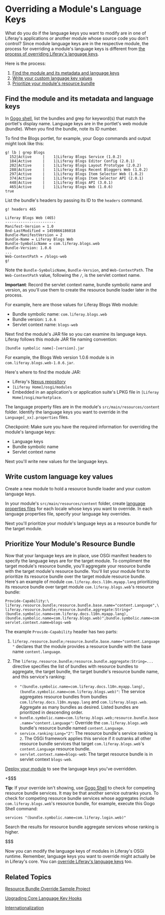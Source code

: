 # Overriding a Module's Language Keys [](id=overriding-a-modules-language-keys)

What do you do if the language keys you want to modify are in one of Liferay's
applications or another module whose source code you don't control? Since module
language keys are in the respective module, the process for overriding a
module's language keys is different from
[the process of overriding Liferay's language keys](/develop/tutorials/-/knowledge_base/7-1/overriding-language-keys). 

Here is the process:

1.  [Find the module and its metadata and language keys](#find-the-module-and-its-metadata-and-language-keys)
2.  [Write your custom language key values](#providing-language-keys) 
3.  [Prioritize your module's resource bundle](#prioritize-your-modules-resource-bundle)

## Find the module and its metadata and language keys [](id=find-the-module-and-its-metadata-and-language-keys)

In
[Gogo shell](/develop/reference/-/knowledge_base/7-1/using-the-felix-gogo-shell),
list the bundles and grep for keyword(s) that match the portlet's display name.
Language keys are in the portlet's web module (bundle). When you
find the bundle, note its ID number.

To find the Blogs portlet, for example, your Gogo commands and output might look
like this:

    g! lb | grep Blogs
      152|Active     |    1|Liferay Blogs Service (1.0.2)
      184|Active     |    1|Liferay Blogs Editor Config (2.0.1)
      202|Active     |    1|Liferay Blogs Layout Prototype (2.0.2)
      288|Active     |    1|Liferay Blogs Recent Bloggers Web (1.0.2)
      297|Active     |    1|Liferay Blogs Item Selector Web (1.0.2)
      374|Active     |    1|Liferay Blogs Item Selector API (2.0.1)
      448|Active     |    1|Liferay Blogs API (3.0.1)
      465|Active     |    1|Liferay Blogs Web (1.0.6)
    true

List the bundle's headers by passing its ID to the `headers` command. 

    g! headers 465

    Liferay Blogs Web (465)
    -----------------------
    Manifest-Version = 1.0
    Bnd-LastModified = 1459866186018
    Bundle-ManifestVersion = 2
    Bundle-Name = Liferay Blogs Web
    Bundle-SymbolicName = com.liferay.blogs.web
    Bundle-Version: 1.0.6
    ... 
    Web-ContextPath = /blogs-web
    g! 

Note the `Bundle-SymbolicName`, `Bundle-Version`, and `Web-ContextPath`. The
`Web-ContextPath` value, following the `/`, is the servlet context name.

**Important**: Record the servlet context name, bundle symbolic name and
version, as you'll use them to create the resource bundle loader later in the
process.

For example, here are those values for Liferay Blogs Web module:

- Bundle symbolic name: `com.liferay.blogs.web`
- Bundle version: `1.0.6`
- Servlet context name: `blogs-web`

Next find the module's JAR file so you can examine its language keys. Liferay
follows this module JAR file naming convention:

    [bundle symbolic name]-[version].jar

For example, the Blogs Web version 1.0.6 module is in
`com.liferay.blogs.web-1.0.6.jar`.

Here's where to find the module JAR:

-   Liferay's [Nexus repository](https://repository.liferay.com/nexus/content/repositories/liferay-public-releases/com/liferay/)
-  `[Liferay Home]/osgi/modules`
-   Embedded in an application's or application suite's LPKG file in `[Liferay
    Home]/osgi/marketplace`.

The language property files are in the module's
`src/main/resources/content` folder. Identify the language keys you want to
override in the `Language[_xx].properties` files.

Checkpoint: Make sure you have the required information for overriding the
module's language keys:

-   Language keys
-   Bundle symbolic name
-   Servlet context name

Next you'll write new values for the language keys. 

## Write custom language key values [](id=providing-language-keys)

Create a new module to hold a resource bundle loader and your custom language
keys. 

In your module's `src/main/resources/content` folder, create
[language properties files](/develop/tutorials/-/knowledge_base/7-1/localizing-your-application#what-are-language-keys)
for each locale whose keys you want to override. In each language properties
file, specify your language key overrides. 

Next you'll prioritize your module's language keys as a resource bundle for the
target module. 

## Prioritize Your Module's Resource Bundle [](id=prioritize-your-modules-resource-bundle)

Now that your language keys are in place, use OSGi manifest headers to specify
the language keys are for the target module. To compliment the target module's
resource bundle, you'll aggregate your resource bundle with the target module's
resource bundle. You'll list your module first to prioritize its resource bundle
over the target module resource bundle.  Here's an example of module
`com.liferay.docs.l10n.myapp.lang` prioritizing its resource bundle over target
module `com.liferay.blogs.web`'s resource bundle:

    Provide-Capability:\
    liferay.resource.bundle;resource.bundle.base.name="content.Language",\
    liferay.resource.bundle;resource.bundle.aggregate:String="(bundle.symbolic.name=com.liferay.docs.l10n.myapp.lang),(bundle.symbolic.name=com.liferay.blogs.web)";bundle.symbolic.name=com.liferay.blogs.web;resource.bundle.base.name="content.Language";service.ranking:Long="2";\
    servlet.context.name=blogs-web

The example `Provide-Capability` header has two parts: 

1.  `liferay.resource.bundle;resource.bundle.base.name="content.Language"`
    declares that the module provides a resource bundle with the base name
    `content.language`. 

2.  The `liferay.resource.bundle;resource.bundle.aggregate:String=...` directive
    specifies the list of bundles with resource bundles to aggregate, the
    target bundle, the target bundle's resource bundle name, and this service's
    ranking:

    -   `"(bundle.symbolic.name=com.liferay.docs.l10n.myapp.lang),(bundle.symbolic.name=com.liferay.blogs.web)"`:
        The service aggregates resource bundles from bundles
        `com.liferay.docs.l10n.myapp.lang` and `com.liferay.blogs.web`.
        Aggregate as many bundles as desired. Listed bundles are prioritized in
        descending order. 
    -   `bundle.symbolic.name=com.liferay.blogs.web;resource.bundle.base.name="content.Language"`:
        Override the `com.liferay.blogs.web` bundle's resource bundle named
        `content.Language`.
    -   `service.ranking:Long="2"`: The resource bundle's service ranking is 
        `2`. The OSGi framework applies this service if it outranks all other
        resource bundle services that target `com.liferay.blogs.web`'s
        `content.Language` resource bundle. 
    -   `servlet.context.name=blogs-web`: The target resource bundle is in 
        servlet context `blogs-web`. 

[Deploy your module](/develop/tutorials/-/knowledge_base/7-1/starting-module-development#building-and-deploying-a-module)
to see the language keys you've overridden. 

+$$$

**Tip:** If your override isn't showing, use
[Gogo Shell](/develop/reference/-/knowledge_base/7-1/using-the-felix-gogo-shell)
to check for competing resource bundle services. It may be that another service
outranks yours. To check for competing resource bundle services whose aggregates
include `com.liferay.blogs.web`'s resource bundle, for example, execute this
Gogo Shell command:

    services "(bundle.symbolic.name=com.liferay.login.web)"

Search the results for resource bundle aggregate services whose ranking is
higher. 

$$$

Now you can modify the language keys of modules in Liferay's OSGi runtime.
Remember, language keys you want to override might actually be in Liferay's
core. You can
[override Liferay's language keys](/develop/tutorials/-/knowledge_base/7-1/overriding-language-keys)
too.

## Related Topics [](id=related-topics)

[Resource Bundle Override Sample Project](/develop/reference/-/knowledge_base/7-1/resource-bundle-override)

[Upgrading Core Language Key Hooks](/develop/tutorials/-/knowledge_base/7-1/upgrading-core-language-key-hooks)

[Internationalization](/develop/tutorials/-/knowledge_base/7-1/internationalization)
